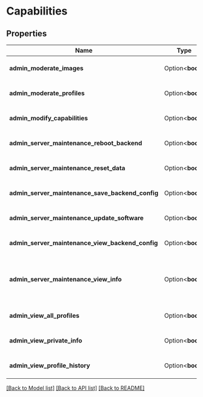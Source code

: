 # Capabilities

## Properties

Name | Type | Description | Notes
------------ | ------------- | ------------- | -------------
**admin_moderate_images** | Option<**bool**> |  | [optional][default to false]
**admin_moderate_profiles** | Option<**bool**> |  | [optional][default to false]
**admin_modify_capabilities** | Option<**bool**> |  | [optional][default to false]
**admin_server_maintenance_reboot_backend** | Option<**bool**> |  | [optional][default to false]
**admin_server_maintenance_reset_data** | Option<**bool**> |  | [optional][default to false]
**admin_server_maintenance_save_backend_config** | Option<**bool**> |  | [optional][default to false]
**admin_server_maintenance_update_software** | Option<**bool**> |  | [optional][default to false]
**admin_server_maintenance_view_backend_config** | Option<**bool**> |  | [optional][default to false]
**admin_server_maintenance_view_info** | Option<**bool**> | View server infrastructure related info like logs and software versions. | [optional][default to false]
**admin_view_all_profiles** | Option<**bool**> | View public and private profiles. | [optional][default to false]
**admin_view_private_info** | Option<**bool**> |  | [optional][default to false]
**admin_view_profile_history** | Option<**bool**> |  | [optional][default to false]

[[Back to Model list]](../README.md#documentation-for-models) [[Back to API list]](../README.md#documentation-for-api-endpoints) [[Back to README]](../README.md)


